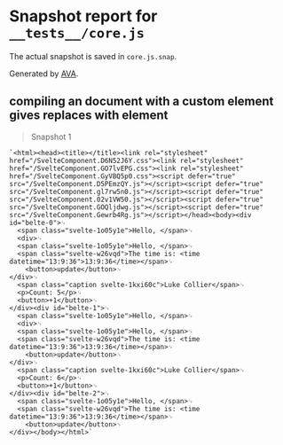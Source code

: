 # Snapshot report for `__tests__/core.js`

The actual snapshot is saved in `core.js.snap`.

Generated by [AVA](https://ava.li).

## compiling an document with a custom element gives replaces with element

> Snapshot 1

    `<html><head><title></title><link rel="stylesheet" href="/SvelteComponent.D6N52J6Y.css"><link rel="stylesheet" href="/SvelteComponent.GO7lvEPG.css"><link rel="stylesheet" href="/SvelteComponent.GyVBQ5p0.css"><script defer="true" src="/SvelteComponent.D5PEmzQY.js"></script><script defer="true" src="/SvelteComponent.gl7rw5n0.js"></script><script defer="true" src="/SvelteComponent.02v1VW50.js"></script><script defer="true" src="/SvelteComponent.GOQljdwg.js"></script><script defer="true" src="/SvelteComponent.Gewrb4Rg.js"></script></head><body><div id="belte-0">␊
      <span class="svelte-1o05y1e">Hello, </span>␊
      <div>␊
      <span class="svelte-1o05y1e">Hello, </span>␊
      <span class="svelte-w26vqd">The time is: <time datetime="13:9:36">13:9:36</time></span>␊
    	<button>update</button>␊
    </div>␊
      <span class="caption svelte-1kxi60c">Luke Collier</span>␊
      <p>Count: 5</p>␊
      <button>+1</button>␊
    </div><div id="belte-1">␊
      <span class="svelte-1o05y1e">Hello, </span>␊
      <div>␊
      <span class="svelte-1o05y1e">Hello, </span>␊
      <span class="svelte-w26vqd">The time is: <time datetime="13:9:36">13:9:36</time></span>␊
    	<button>update</button>␊
    </div>␊
      <span class="caption svelte-1kxi60c">Luke Collier</span>␊
      <p>Count: 6</p>␊
      <button>+1</button>␊
    </div><div id="belte-2">␊
      <span class="svelte-1o05y1e">Hello, </span>␊
      <span class="svelte-w26vqd">The time is: <time datetime="13:9:36">13:9:36</time></span>␊
    	<button>update</button>␊
    </div></body></html>`

